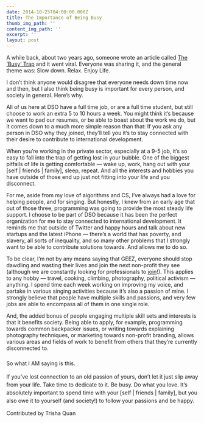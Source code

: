 ```yaml
---
date: 2014-10-25T04:00:00.000Z
title: The Importance of Being Busy
thumb_img_path: ''
content_img_path: ''
excerpt: ''
layout: post
---
```

<div class="paragraph" style="text-align:left;">
  A while back, about two years ago, someone wrote an article called <a href="http://opinionator.blogs.nytimes.com/2012/06/30/the-busy-trap/" target="_blank" rel="noopener noreferrer">The &#8216;Busy&#8217; Trap</a> and it went viral. Everyone was sharing it, and the general theme was: Slow down. Relax. Enjoy Life.</p> 
  
  <p>
    I don&#8217;t think anyone would disagree that everyone needs down time now and then, but I also think being busy is important for every person, and society in general. Here&#8217;s why.
  </p>
  
  <p>
    All of us here at DSO have a full time job, or are a full time student, but still choose to work an extra 5 to 10 hours a week. You might think it&#8217;s because we want to pad our resumes, or be able to boast about the work we do, but it comes down to a much more simple reason than that: If you ask any person in DSO why they joined, they&#8217;ll tell you it&#8217;s to stay connected with their desire to contribute to international development.
  </p>
  
  <p>
    When you&#8217;re working in the private sector, especially at a 9-5 job, it&#8217;s so easy to fall into the trap of getting lost in your bubble. One of the biggest pitfalls of life is getting comfortable &#8212; wake up, work, hang out with your [self | friends | family], sleep, repeat. And all the interests and hobbies you have outside of those end up just not fitting into your life and you disconnect.
  </p>
  
  <p>
    For me, aside from my love of algorithms and CS, I&#8217;ve always had a love for helping people, and for singing. But honestly, I knew from an early age that out of those three, programming was going to provide the most steady life support. I choose to be part of DSO because it has been the perfect organization for me to stay connected to international development. It reminds me that outside of Twitter and happy hours and talk about new startups and the latest iPhone &#8212; there&#8217;s a world that has poverty, and slavery, all sorts of inequality, and so many other problems that I strongly want to be able to contribute solutions towards. And allows me to do so.
  </p>
  
  <p>
    To be clear, I&#8217;m not by any means saying that GEEZ, everyone should stop dawdling and wasting their lives and join the next non-profit they see (although we are constantly looking for professionals to <a href="http://www.dsoglobal.org/get-involved.html" target="_blank" title="" rel="noopener noreferrer">join</a>!). This applies to any hobby &#8212; travel, cooking, climbing, photography, political activism &#8212; anything. I spend time each week working on improving my voice, and partake in various singing activities because it&#8217;s also a passion of mine. I strongly believe that people have multiple skills and passions, and very few jobs are able to encompass all of them in one single role.
  </p>
  
  <p>
    And, the added bonus of people engaging multiple skill sets and interests is that it benefits society. Being able to apply, for example, programming towards common backpacker issues, or writing towards explaining photography techniques, or marketing towards non-profit branding, allows various areas and fields of work to benefit from others that they&#8217;re currently disconnected to.<br /><span style="line-height: 1.5; background-color: transparent;"><br /></span><span style="line-height: 1.5; background-color: transparent;">So what I AM saying is this.</span>
  </p>
  
  <p>
    <span style="line-height: 1.5; background-color: transparent;">If you&#8217;ve lost connection to an old passion of yours, don&#8217;t let it just slip away from your life. Take time to dedicate to it. Be busy. Do what you love. It&#8217;s absolutely important to spend time with your [self | friends | family], but you also owe it to yourself (and society!) to follow your passions and be happy.</span>
  </p>
  
  <p>
    Contributed by Trisha Quan
  </p>
</div>